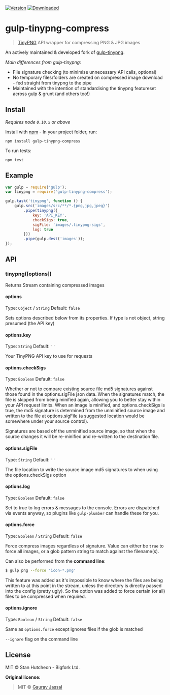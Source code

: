 [![Version](https://img.shields.io/npm/v/gulp-tinypng-compress.svg)][npm]
[![Downloaded](https://img.shields.io/npm/dm/gulp-tinypng-compress.svg)][npm]

# gulp-tinypng-compress

> [TinyPNG](https://tinypng.com) API wrapper for compressing PNG & JPG images

An actively maintained & developed fork of [gulp-tinypng](https://github.com/creativeaura/gulp-tinypng).

*Main differences from gulp-tinypng:*
- File signature checking (to minimise unnecessary API calls, optional)
- No temporary files/folders are created on compressed image download - fed straight from tinypng to the pipe
- Maintained with the intention of standardising the tinypng featureset across gulp & grunt (and others too!)

## Install
*Requires node `0.10.x` or above*

Install with [npm](https://npmjs.org/package/gulp-tinypng-compress) - In your project folder, run:

```
npm install gulp-tinypng-compress
```

To run tests:

```
npm test
```

## Example

```js
var gulp = require('gulp');
var tinypng = require('gulp-tinypng-compress');

gulp.task('tinypng', function () {
	gulp.src('images/src/**/*.{png,jpg,jpeg}')
		.pipe(tinypng({
			key: 'API_KEY',
			checkSigs: true,
			sigFile: 'images/.tinypng-sigs',
			log: true
		}))
		.pipe(gulp.dest('images'));
});
```

## API

### tinypng([options])

Returns Stream containing compressed images

#### options
Type: `Object` / `String`
Default: `false`

Sets options described below from its properties. If type is not object, string presumed (the API key)

#### options.key
Type: `String`
Default: `''`

Your TinyPNG API key to use for requests

#### options.checkSigs
Type: `Boolean`
Default: `false`

Whether or not to compare existing source file md5 signatures against those found in the options.sigFile json data. When the signatures match, the file is skipped from being minified again, allowing you to better stay within your API request limits. When an image is minified, and options.checkSigs is true, the md5 signature is determined from the unminified source image and written to the file at options.sigFile (a suggested location would be somewhere under your source control).

Signatures are based off the unminified source image, so that when the source changes it will be re-minified and re-written to the destination file.

#### options.sigFile
Type: `String`
Default: `''`

The file location to write the source image md5 signatures to when using the options.checkSigs option

#### options.log
Type: `Boolean`
Default: `false`

Set to true to log errors & messages to the console. Errors are dispatched via events anyway, so plugins like `gulp-plumber` can handle these for you.

#### options.force
Type: `Boolean` / `String`
Default: `false`

Force compress images regardless of signature. Value can either be `true` to force all images, or a glob pattern string to match against the filename(s).

Can also be performed from the **command line**:
```bash
$ gulp png --force 'icon-*.png'
```

This feature was added as it's impossible to know where the files are being written to at this point in the stream, unless the directory is directly passed into the config (pretty ugly). So the option was added to force certain (or all) files to be compressed when required.

#### options.ignore
Type: `Boolean` / `String`
Default: `false`

Same as `options.force` except ignores files if the glob is matched

`--ignore` flag on the command line

## License

MIT © Stan Hutcheon - Bigfork Ltd.

**Original license:**

>MIT © [Gaurav Jassal](http://gaurav.jassal.me)

[npm]: https://www.npmjs.com/package/gulp-tinypng-compress
